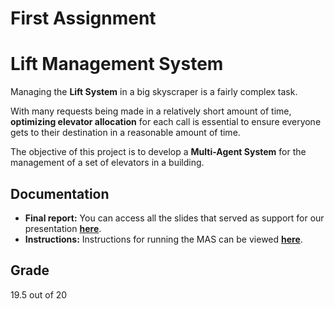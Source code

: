 # First Assignment

# Lift Management System

Managing the **Lift System** in a big skyscraper is a fairly complex task.

With many requests being made in a relatively short amount of time, **optimizing elevator allocation** for each call is essential to ensure everyone gets to their destination in a reasonable amount of time.

The objective of this project is to develop a **Multi-Agent System** for the management of a set of elevators in a building.

## Documentation
 * **Final report:** You can access all the slides that served as support for our presentation **[here](https://github.com/vitorhugo13/feup-aiad/blob/main/1st%20Assignment/docs/report.pdf)**.  
* **Instructions:** Instructions for running the MAS can be viewed **[here](https://github.com/vitorhugo13/feup-aiad/blob/main/1st%20Assignment/docs/README.txt)**.
## Grade
19.5 out of 20
